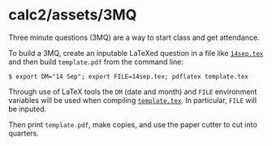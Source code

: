 # calc2/assets/3MQ

Three minute questions (3MQ) are a way to start class and get attendance.

To build a 3MQ, create an inputable LaTeXed question in a file like [`14sep.tex`](14sep.tex) and then build `template.pdf` from the command line:

    $ export DM="14 Sep"; export FILE=14sep.tex; pdflatex template.tex

Through use of LaTeX tools the `DM` (date and month) and `FILE` environment variables will be used when compiling [`template.tex`](template.tex).  In particular, `FILE` will be inputed.

Then print `template.pdf`, make copies, and use the paper cutter to cut into quarters.
